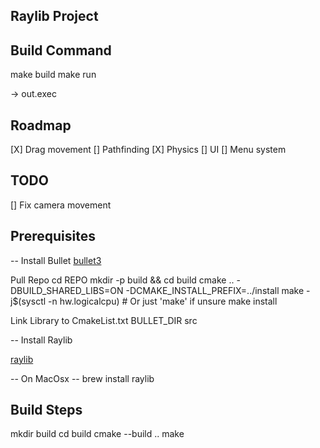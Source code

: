 ## Raylib Project


## Build Command

make build
make run


 -> out.exec


## Roadmap

[X] Drag movement
[] Pathfinding
[X] Physics
[] UI
[] Menu system


## TODO

[] Fix camera movement


## Prerequisites

-- Install Bullet 
[bullet3](https://github.com/bulletphysics/bullet3)

Pull Repo
cd REPO
mkdir -p build && cd build
cmake .. -DBUILD_SHARED_LIBS=ON -DCMAKE_INSTALL_PREFIX=../install
make -j$(sysctl -n hw.logicalcpu)  # Or just 'make' if unsure
make install

Link Library to CmakeList.txt BULLET_DIR src

-- Install Raylib 

[raylib](https://www.raylib.com/)

 -- On MacOsx --
brew install raylib

## Build Steps

mkdir build
cd build
cmake --build ..
make
